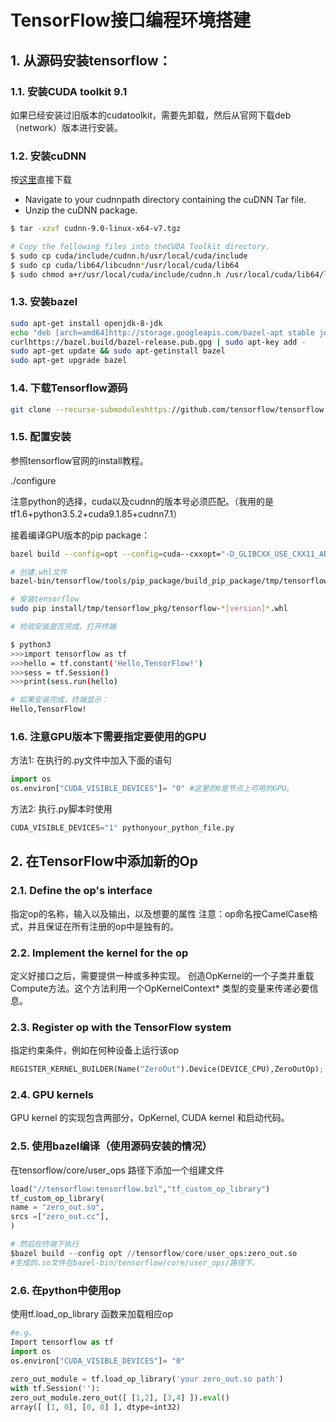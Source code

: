 # TensorFlow接口编程环境搭建

## 1. 从源码安装tensorflow：

### 1.1. 安装CUDA toolkit 9.1
如果已经安装过旧版本的cudatoolkit，需要先卸载，然后从官网下载deb（network）版本进行安装。

### 1.2. 安装cuDNN
按[这里](https://developer.nvidia.com/compute/machine-learning/cudnn/secure/v7.1.1/prod/9.1_20180214/cudnn-9.1-linux-x64-v7.1)直接下载

* Navigate to your cudnnpath directory containing the cuDNN Tar file.
* Unzip the cuDNN package.

```bash
$ tar -xzvf cudnn-9.0-linux-x64-v7.tgz

# Copy the following files into theCUDA Toolkit directory.
$ sudo cp cuda/include/cudnn.h/usr/local/cuda/include
$ sudo cp cuda/lib64/libcudnn*/usr/local/cuda/lib64
$ sudo chmod a+r/usr/local/cuda/include/cudnn.h /usr/local/cuda/lib64/libcudnn*
 ```

### 1.3. 安装bazel

```bash
sudo apt-get install openjdk-8-jdk 
echo "deb [arch=amd64]http://storage.googleapis.com/bazel-apt stable jdk1.8" | sudo tee/etc/apt/sources.list.d/bazel.list 
curlhttps://bazel.build/bazel-release.pub.gpg | sudo apt-key add -
sudo apt-get update && sudo apt-getinstall bazel 
sudo apt-get upgrade bazel 
```

### 1.4. 下载Tensorflow源码

```bash
git clone --recurse-submoduleshttps://github.com/tensorflow/tensorflow
```

### 1.5. 配置安装
参照tensorflow官网的install教程。

./configure

注意python的选择，cuda以及cudnn的版本号必须匹配。（我用的是tf1.6+python3.5.2+cuda9.1.85+cudnn7.1）

接着编译GPU版本的pip package：

```bash
bazel build --config=opt --config=cuda--cxxopt="-D_GLIBCXX_USE_CXX11_ABI=0"//tensorflow/tools/pip_package:build_pip_package

# 创建.whl文件
bazel-bin/tensorflow/tools/pip_package/build_pip_package/tmp/tensorflow_pkg

# 安装tensorflow
sudo pip install/tmp/tensorflow_pkg/tensorflow-*[version]*.whl

# 检验安装是否完成，打开终端

$ python3
>>>import tensorflow as tf
>>>hello = tf.constant('Hello,TensorFlow!')
>>>sess = tf.Session()
>>>print(sess.run(hello)

# 如果安装完成，终端显示：
Hello,TensorFlow!
```

### 1.6. 注意GPU版本下需要指定要使用的GPU

方法1: 在执行的.py文件中加入下面的语句

```python
import os
os.environ["CUDA_VISIBLE_DEVICES"]= "0" #这里的0是节点上可用的GPU。
```

方法2: 执行.py脚本时使用

```python
CUDA_VISIBLE_DEVICES="1" pythonyour_python_file.py
```

## 2. 在TensorFlow中添加新的Op

### 2.1. Define the op's interface

指定op的名称，输入以及输出，以及想要的属性
注意：op命名按CamelCase格式，并且保证在所有注册的op中是独有的。

### 2.2. Implement the kernel for the op

定义好接口之后，需要提供一种或多种实现。
创造OpKernel的一个子类并重载Compute方法。这个方法利用一个OpKernelContext* 类型的变量来传递必要信息。

### 2.3. Register op with the TensorFlow system

指定约束条件，例如在何种设备上运行该op

```python
REGISTER_KERNEL_BUILDER(Name("ZeroOut").Device(DEVICE_CPU),ZeroOutOp);
```

### 2.4. GPU kernels

GPU kernel 的实现包含两部分，OpKernel, CUDA kernel 和启动代码。
 
### 2.5. 使用bazel编译（使用源码安装的情况）

在tensorflow/core/user_ops 路径下添加一个组建文件

```python
load("//tensorflow:tensorflow.bzl","tf_custom_op_library")
tf_custom_op_library(
name = "zero_out.so",
srcs =["zero_out.cc"],
)

# 然后在终端下执行
$bazel build --config opt //tensorflow/core/user_ops:zero_out.so
#生成的.so文件在bazel-bin/tensorflow/core/user_ops/路径下。
```

### 2.6. 在python中使用op

使用tf.load_op_library 函数来加载相应op

```python
#e.g.
Import tensorflow as tf
import os
os.environ["CUDA_VISIBLE_DEVICES"]= "0"
 
zero_out_module = tf.load_op_library('your zero_out.so path')
with tf.Session(''):
zero_out_module.zero_out([ [1,2], [3,4] ]).eval()
array([ [1, 0], [0, 0] ], dtype=int32)
```